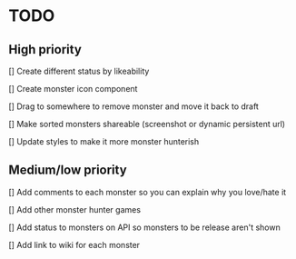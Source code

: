 # TODO

## High priority

[] Create different status by likeability

[] Create monster icon component

[] Drag to somewhere to remove monster and move it back to draft

[] Make sorted monsters shareable (screenshot or dynamic persistent url)

[] Update styles to make it more monster hunterish

## Medium/low priority

[] Add comments to each monster so you can explain why you love/hate it

[] Add other monster hunter games

[] Add status to monsters on API so monsters to be release aren't shown

[] Add link to wiki for each monster
